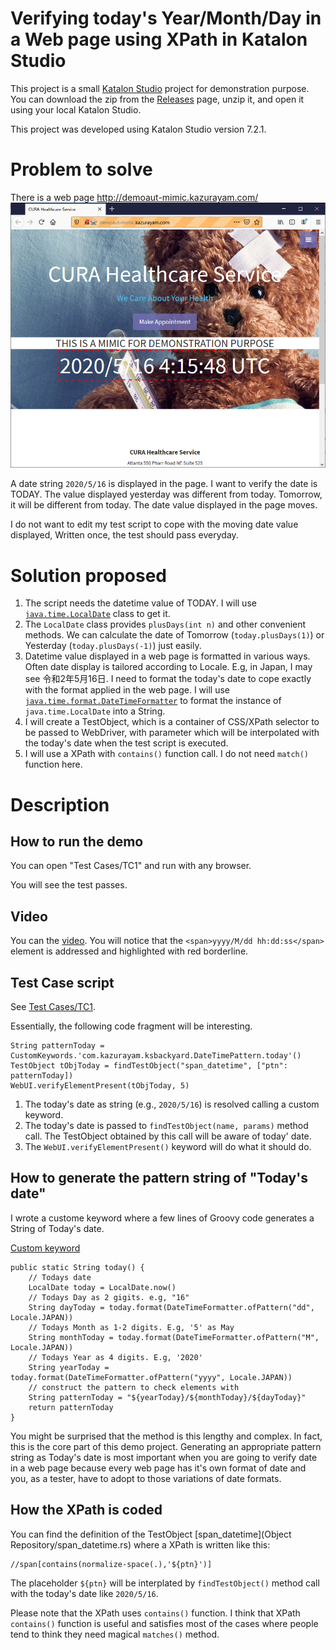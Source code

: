 Verifying today's Year/Month/Day in a Web page using XPath in Katalon Studio
============

This project is a small [Katalon Studio](https://www.katalon.com/katalon-studio/) project for demonstration purpose. You can download the zip from the [Releases](https://github.com/kazurayam/VerifyMonthYearInWebPageWithXPathWithoutRegex/releases) page, unzip it, and open it using your local Katalon Studio.

This project was developed using Katalon Studio version 7.2.1.

# Problem to solve

There is a web page http://demoaut-mimic.kazurayam.com/
![demoaut-mimic](./docs/images/demoaut-mimic.png)

A date string `2020/5/16` is displayed in the page. I want to verify the date is TODAY. The value displayed yesterday was different from today. Tomorrow, it will be different from today. The date value displayed in the page moves.
 
I do not want to edit my test script to cope with the moving date value displayed, Written once, the test should pass everyday.

# Solution proposed

1. The script needs the datetime value of TODAY. I will use [`java.time.LocalDate`](https://docs.oracle.com/javase/8/docs/api/java/time/LocalDate.html) class to get it.
2. The `LocalDate` class provides `plusDays(int n)` and other convenient methods. We can calculate the date of Tomorrow (`today.plusDays(1)`) or Yesterday (`today.plusDays(-1)`) just easily.
3. Datetime value displayed in a web page is formatted in various ways. Often date display is tailored according to Locale. E.g, in Japan, I may see 令和2年5月16日. I need to format the today's date to cope exactly with the format applied in the web page. I will use [`java.time.format.DateTimeFormatter`](https://docs.oracle.com/javase/8/docs/api/java/time/format/DateTimeFormatter.html) to format the instance of `java.time.LocalDate` into  a String.
4. I will create a TestObject, which is a container of CSS/XPath selector to be passed to WebDriver, with parameter which will be interpolated with the today's date when the test script is executed.
5. I will use a XPath with `contains()` function call. I do not need `match()` function here.

# Description

## How to run the demo

You can open "Test Cases/TC1" and run with any browser.

You will see the test passes.


## Video
 
You can the [video](https://drive.google.com/open?id=1AZ6lZWJZ4OfqieIoeGxXlKfiQlsD6RSa). You will notice that the `<span>yyyy/M/dd hh:dd:ss</span>` element is addressed and highlighted with red borderline.


## Test Case script

See [Test Cases/TC1](Scripts/TC1/Script1589596395268.groovy).

Essentially, the following code fragment will be interesting.

```
String patternToday = CustomKeywords.'com.kazurayam.ksbackyard.DateTimePattern.today'()
TestObject tObjToday = findTestObject("span_datetime", ["ptn": patternToday])
WebUI.verifyElementPresent(tObjToday, 5)
```

1. The today's date as string (e.g., `2020/5/16`) is resolved calling a custom keyword.
2. The today's date is passed to `findTestObject(name, params)` method call. The TestObject obtained by this call will be aware of today' date.
3. The `WebUI.verifyElementPresent()` keyword will do what it should do.

## How to generate the pattern string of "Today's date"

I wrote a custome keyword where a few lines of Groovy code generates a String of Today's date. 

[Custom keyword](./Keywords/com/kazurayam/ksbackyard.DateTimePattern.groovy)
```
public static String today() {
    // Todays date
    LocalDate today = LocalDate.now()
    // Todays Day as 2 gigits. e.g, "16"
    String dayToday = today.format(DateTimeFormatter.ofPattern("dd", Locale.JAPAN))
    // Todays Month as 1-2 digits. E.g, '5' as May
    String monthToday = today.format(DateTimeFormatter.ofPattern("M", Locale.JAPAN))
    // Todays Year as 4 digits. E.g, '2020'
    String yearToday = today.format(DateTimeFormatter.ofPattern("yyyy", Locale.JAPAN))
    // construct the pattern to check elements with
    String patternToday = "${yearToday}/${monthToday}/${dayToday}"
    return patternToday
}
```

You might be surprised that the method is this lengthy and complex. In fact, this is the core part of this demo project. Generating an appropriate pattern string as Today's date is most important when you are going to verify date in a web page because every web page has it's own format of date and you, as a tester, have to adopt to those variations of date formats.


## How the XPath is coded

You can find the definition of the TestObject [span_datetime](Object Repository/span_datetime.rs) where a XPath is written like this:

```
//span[contains(normalize-space(.),'${ptn}')]
```

The placeholder `${ptn}` will be interplated by `findTestObject()` method call with the today's date like `2020/5/16`.

Please note that the XPath uses `contains()` function. I think that XPath `contains()` function is useful and satisfies most of the cases where people tend to think they need magical `matches()` method.















